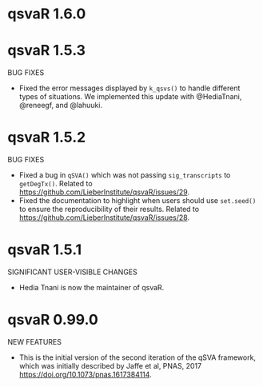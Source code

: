 # qsvaR 1.6.0

# qsvaR 1.5.3

BUG FIXES

* Fixed the error messages displayed by `k_qsvs()` to handle different types
of situations. We implemented this update with @HediaTnani, @reneegf, and
@lahuuki.

# qsvaR 1.5.2

BUG FIXES

* Fixed a bug in `qSVA()` which was not passing `sig_transcripts` to 
`getDegTx()`. Related to https://github.com/LieberInstitute/qsvaR/issues/29.
* Fixed the documentation to highlight when users should use `set.seed()` to
ensure the reproducibility of their results. Related to
https://github.com/LieberInstitute/qsvaR/issues/28.

# qsvaR 1.5.1

SIGNIFICANT USER-VISIBLE CHANGES

* Hedia Tnani is now the maintainer of qsvaR.

# qsvaR 0.99.0

NEW FEATURES

* This is the initial version of the second iteration of the qSVA framework,
which was initially described by Jaffe et al, PNAS, 2017
<https://doi.org/10.1073/pnas.1617384114>.
